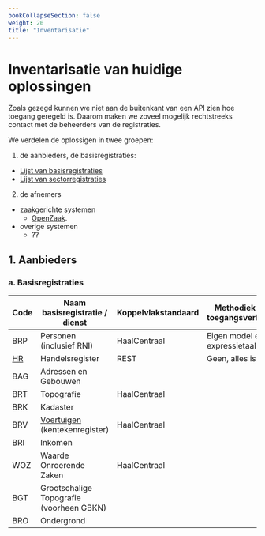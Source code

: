 ```yaml
---
bookCollapseSection: false
weight: 20
title: "Inventarisatie"
---
```


# Inventarisatie van huidige oplossingen

Zoals gezegd kunnen we niet aan de buitenkant van een API zien hoe toegang geregeld is. Daarom maken we zoveel
mogelijk rechtstreeks contact met de beheerders van de registraties. 

We verdelen de oplossigen in twee groepen:
1. de aanbieders, de basisregistraties:
  - [Lijst van basisregistraties](https://www.digitaleoverheid.nl/overzicht-van-alle-onderwerpen/stelsel-van-basisregistraties/10-basisregistraties/)
  - [Lijst van sectorregistraties](https://www.digitaleoverheid.nl/overzicht-van-alle-onderwerpen/stelsel-van-basisregistraties/sectorregistraties/)
2. de afnemers
  - zaakgerichte systemen
    - [OpenZaak](https://github.com/open-zaak/open-zaak/blob/d9c14e1257d6ec6751b218b18cdd9eae4b8f9b63/docs/manual/general.rst#api-autorisaties).
  - overige systemen
    - ??

## 1. Aanbieders
### a. Basisregistraties

| Code                                              | Naam basisregistratie / dienst                                                                                                | Koppelvlakstandaard | Methodiek van toegangsverlening | |  |
|---------------------------------------------------|-------------------------------------------------------------------------------------------------------------------------------|---------------------|---------------------------------|-------------------------------------------------------|--------------|
| BRP        | Personen (inclusief RNI)                                                                                                      | HaalCentraal        | Eigen model en expressietaal    | X                                                     |              |
| [HR](https://www.kvk.nl/producten-bestellen/kvk-api/) | Handelsregister                                                                                                               | REST                | Geen, alles is open             | X                                                     | X            |
| BAG                                               | Adressen en Gebouwen                                                                                                          |                     |                                 | X                                                     | X            |
| BRT                                               | Topografie                                                                                                                    | HaalCentraal        |                                 | X                                                     |              |
| BRK                                               | Kadaster                                                                                                                      |                     |                                 |                                                       | X            |
| BRV                                               | [Voertuigen](https://www.rdw.nl/over-rdw/dienstverlening/betaald-toegang-tot-ongevoelige-kentekengegevens) (kentekenregister) | HaalCentraal        |                                 |                                                       |              |
| BRI                                               | Inkomen                                                                                                                       |                     |                                 |                                                       |              |
| WOZ                                               | Waarde Onroerende Zaken                                                                                                       | HaalCentraal        |                                 |                                                       | X            |
| BGT                                               | Grootschalige Topografie (voorheen GBKN)                                                                                      |                     |                                 |                                                       |              |
| BRO                                               | Ondergrond                                                                                                                    |                     |                                 |                                                       |              |
